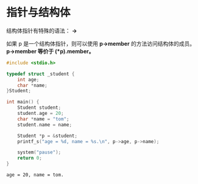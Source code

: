 # 指针与结构体
结构体指针有特殊的语法：  **->**

如果 p 是一个结构体指针，则可以使用 **p->member** 的方法访问结构体的成员。**p->member 等价于 (\*p).member。**

```c
#include <stdio.h>

typedef struct _student {
	int age;
	char *name;
}Student;

int main() {
	Student student;
	student.age = 20;
	char *name = "tom";
	student.name = name;

	Student *p = &student;
	printf_s("age = %d, name = %s.\n", p->age, p->name);

	system("pause");
	return 0;
}
```

```
age = 20, name = tom.
```
